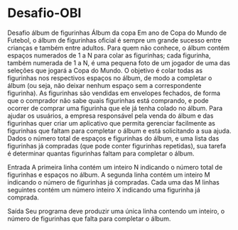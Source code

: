 # Desafio-OBI
Desafio álbum de figurinhas
Álbum da copa
Em ano de Copa do Mundo de Futebol, o álbum de figurinhas oficial é sempre um grande sucesso entre crianças e também entre adultos.
Para quem não conhece, o álbum contém espaços numerados de 1 a N para colar as figurinhas; cada figurinha, também numerada de 1 a N, 
é uma pequena foto de um jogador de uma das seleções que jogará a Copa do Mundo. O objetivo é colar todas as figurinhas nos respectivos
espaços no álbum, de modo a completar o álbum (ou seja, não deixar nenhum espaço sem a correspondente figurinha).
As figurinhas são vendidas em envelopes fechados, de forma que o comprador não sabe quais figurinhas está comprando, e pode ocorrer de comprar 
uma figurinha que ele já tenha colado no álbum.
Para ajudar os usuários, a empresa responsável pela venda do álbum e das figurinhas quer criar um aplicativo que permita gerenciar facilmente
as figurinhas que faltam para completar o álbum e está solicitando a sua ajuda.
Dados o número total de espaços e figurinhas do álbum, e uma lista das figurinhas já compradas (que pode conter figurinhas repetidas), 
sua tarefa é determinar quantas figurinhas faltam para completar o álbum.

Entrada
A primeira linha contém um inteiro N indicando o número total de figurinhas e espaços no álbum. A segunda linha contém um inteiro M indicando 
o número de figurinhas já compradas. Cada uma das M linhas seguintes contém um número inteiro X indicando uma figurinha já comprada.

Saída
Seu programa deve produzir uma única linha contendo um inteiro, o número de figurinhas que falta para completar o álbum.
